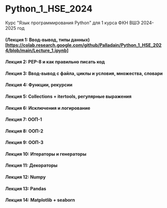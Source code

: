 # Python_1_HSE_2024
Курс "Язык программирования Python" для 1 курса ФКН ВШЭ 2024-2025 год

#### (Лекция 1: Ввод-вывод, типы данных)[https://colab.research.google.com/github/Palladain/Python_1_HSE_2024/blob/main/Lecture_1.ipynb]
#### Лекция 2: PEP-8 и как правильно писать код
#### Лекция 3: Ввод-вывод с файла, циклы и условия, множества, словари
#### Лекция 4: Функции, рекурсии
#### Лекция 5: Collections + itertools, регулярные выражения
#### Лекция 6: Исключения и логирование
#### Лекция 7: ООП-1
#### Лекция 8: ООП-2
#### Лекция 9: ООП-3
#### Лекция 10: Итераторы и генераторы
#### Лекция 11: Декораторы
#### Лекция 12: Numpy
#### Лекция 13: Pandas
#### Лекция 14: Matplotlib + seaborn
